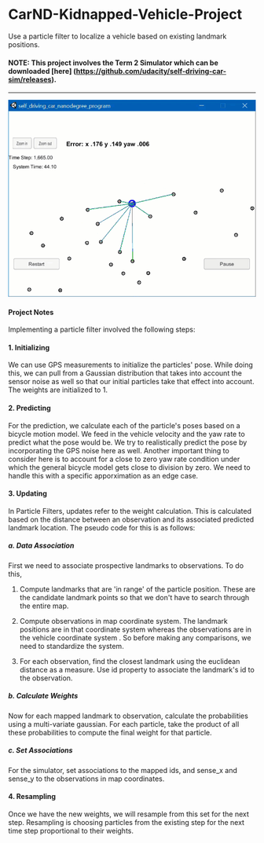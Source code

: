 # CarND-Kidnapped-Vehicle-Project
Use a particle filter to localize a vehicle based on existing landmark positions.

#### NOTE: This project involves the Term 2 Simulator which can be downloaded [here] (https://github.com/udacity/self-driving-car-sim/releases).

[//]: # (Image References)

[image1]: ./readme_images/passed.gif "Final Result"

---

![alt text][image1]

#### Project Notes
Implementing a particle filter involved the following steps:

#### 1. Initializing
We can use GPS measurements to initialize the particles' pose. While doing this, we can pull from a Gaussian distribution that takes into account the sensor noise as well so that our initial particles take that effect into account. The weights are initialized to 1.

#### 2. Predicting
For the prediction, we calculate each of the particle's poses based on a bicycle motion model. We feed in the vehicle velocity and the yaw rate to predict what the pose would be. We try to realistically predict the pose by incorporating the GPS noise here as well. Another important thing to consider here is to account for a close to zero yaw rate condition under which the general bicycle model gets close to division by zero. We need to handle this with a specific apporximation as an edge case.

#### 3. Updating
In Particle Filters, updates refer to the weight calculation. This is calculated based on the distance between an observation and its associated predicted landmark location. The pseudo code for this is as follows:

##### a. Data Association 
First we need to associate prospective landmarks to observations. To do this,

1. Compute landmarks that are 'in range' of the particle position. These are the candidate landmark points so that we don't have to search through the entire map.

2. Compute observations in map coordinate system. The landmark positions are in that coordinate system whereas the observations are in the vehicle coordinate system . So before making any comparisons, we need to standardize the system.

3. For each observation, find the closest landmark using the euclidean distance as a measure. Use id property to associate the landmark's id to the observation.

##### b. Calculate Weights 
Now for each mapped landmark to observation, calculate the probabilities using a multi-variate gaussian. For each particle, take the product of all these probabilities to compute the final weight for that particle. 

##### c. Set Associations 
For the simulator, set associations to the mapped ids, and sense_x and sense_y to the observations in map coordinates.

#### 4. Resampling
Once we have the new weights, we will resample from this set for the next step. Resampling is choosing particles from the existing step for the next time step proportional to their weights.

